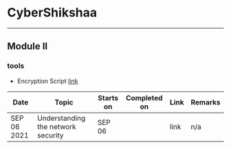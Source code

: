 # CyberShikshaa

---

## Module II

### tools

* Encryption Script [link](module-II/encryption)


|Date | Topic | Starts on |Completed on| Link|Remarks|
|---|---|---|---|---|---|
|SEP 06 2021|Understanding the network security|SEP 06| |link|n/a|


